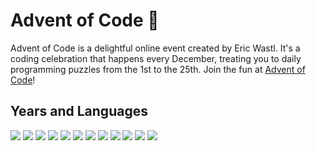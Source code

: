 # Advent of Code 🎄

Advent of Code is a delightful online event created by Eric Wastl. It's a coding celebration that happens every December, treating you to daily programming puzzles from the 1st to the 25th. Join the fun at [Advent of Code](https://adventofcode.com/)!

## Years and Languages

<img src="https://img.shields.io/badge/2024-0%20⭐-990000?style=flat-square&labelColor=2b2b2b"></img>
<img src="https://img.shields.io/badge/2023-50%20⭐-009900?style=flat-square&labelColor=2b2b2b"></img> <img src="https://img.shields.io/badge/-Python-3572A5?style=flat-square&labelColor=2b2b2b&logo=Python&logoColor=white"></img>
<img src="https://img.shields.io/badge/2022-0%20⭐-990000?style=flat-square&labelColor=2b2b2b"></img>
<img src="https://img.shields.io/badge/2021-0%20⭐-990000?style=flat-square&labelColor=2b2b2b"></img>
<img src="https://img.shields.io/badge/2020-0%20⭐-990000?style=flat-square&labelColor=2b2b2b"></img>
<img src="https://img.shields.io/badge/2019-0%20⭐-990000?style=flat-square&labelColor=2b2b2b"></img>
<img src="https://img.shields.io/badge/2018-0%20⭐-990000?style=flat-square&labelColor=2b2b2b"></img>
<img src="https://img.shields.io/badge/2017-0%20⭐-990000?style=flat-square&labelColor=2b2b2b"></img>
<img src="https://img.shields.io/badge/2016-0%20⭐-990000?style=flat-square&labelColor=2b2b2b"></img>
<img src="https://img.shields.io/badge/2015-14%20⭐-995600?style=flat-square&labelColor=2b2b2b"></img> <img src="https://img.shields.io/badge/-R-198CE7?style=flat-square&labelColor=2b2b2b&logo=R&logoColor=white"></img>
